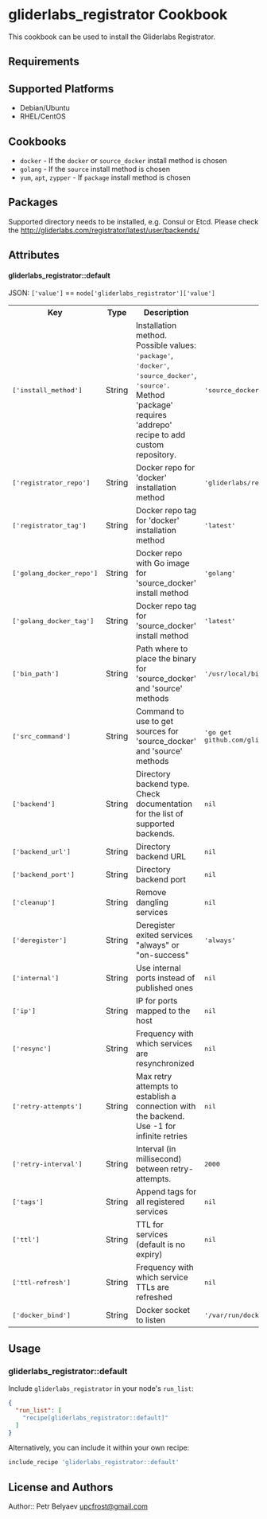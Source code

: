 gliderlabs_registrator Cookbook
===============================
This cookbook can be used to install the Gliderlabs Registrator.

Requirements
------------
## Supported Platforms

- Debian/Ubuntu
- RHEL/CentOS

## Cookbooks
- `docker` - If the `docker` or `source_docker` install method is chosen
- `golang` - If the `source` install method is chosen
- `yum`, `apt`, `zypper` - If `package` install method is chosen

## Packages
Supported directory needs to be installed, e.g. Consul or Etcd. Please check the 
http://gliderlabs.com/registrator/latest/user/backends/

Attributes
----------
#### gliderlabs_registrator::default
JSON: `['value']` == `node['gliderlabs_registrator']['value']`

<table>
  <tr>
    <th>Key</th>
    <th>Type</th>
    <th>Description</th>
    <th>Default</th>
  </tr>
  <tr>
    <td><tt>['install_method']</tt></td>
    <td>String</td>
    <td>Installation method. Possible values: <tt>'package'</tt>, <tt>'docker'</tt>, <tt>'source_docker'</tt>, <tt>'source'</tt>. Method 'package' requires 'addrepo' recipe to add custom repository.</td>
    <td><tt>'source_docker'</tt></td>
  </tr>
  <tr>
    <td><tt>['registrator_repo']</tt></td>
    <td>String</td>
    <td>Docker repo for 'docker' installation method</td>
    <td><tt>'gliderlabs/registrator'</tt></td>
  </tr>
  <tr>
    <td><tt>['registrator_tag']</tt></td>
    <td>String</td>
    <td>Docker repo tag for 'docker' installation method</td>
    <td><tt>'latest'</tt></td>
  </tr>
  <tr>
    <td><tt>['golang_docker_repo']</tt></td>
    <td>String</td>
    <td>Docker repo with Go image for 'source_docker' install method</td>
    <td><tt>'golang'</tt></td>
  </tr>
  <tr>
    <td><tt>['golang_docker_tag']</tt></td>
    <td>String</td>
    <td>Docker repo tag for 'source_docker' install method</td>
    <td><tt>'latest'</tt></td>
  </tr>
  <tr>
    <td><tt>['bin_path']</tt></td>
    <td>String</td>
    <td>Path where to place the binary for 'source_docker' and 'source' methods</td>
    <td><tt>'/usr/local/bin'</tt></td>
  </tr>
  <tr>
    <td><tt>['src_command']</tt></td>
    <td>String</td>
    <td>Command to use to get sources for 'source_docker' and 'source' methods</td>
    <td><tt>'go get github.com/gliderlabs/registrator'</tt></td>
  </tr>
  <tr>
    <td><tt>['backend']</tt></td>
    <td>String</td>
    <td>Directory backend type. Check documentation for the list of supported backends.</td>
    <td><tt>nil</tt></td>
  </tr>
  <tr>
    <td><tt>['backend_url']</tt></td>
    <td>String</td>
    <td>Directory backend URL</td>
    <td><tt>nil</tt></td>
  </tr>
  <tr>
    <td><tt>['backend_port']</tt></td>
    <td>String</td>
    <td>Directory backend port</td>
    <td><tt>nil</tt></td>
  </tr>
  <tr>
    <td><tt>['cleanup']</tt></td>
    <td>String</td>
    <td>Remove dangling services</td>
    <td><tt>nil</tt></td>
  </tr>
  <tr>
    <td><tt>['deregister']</tt></td>
    <td>String</td>
    <td>Deregister exited services "always" or "on-success"</td>
    <td><tt>'always'</tt></td>
  </tr>
  <tr>
    <td><tt>['internal']</tt></td>
    <td>String</td>
    <td>Use internal ports instead of published ones</td>
    <td><tt>nil</tt></td>
  </tr>
  <tr>
    <td><tt>['ip']</tt></td>
    <td>String</td>
    <td>IP for ports mapped to the host</td>
    <td><tt>nil</tt></td>
  </tr>
  <tr>
    <td><tt>['resync']</tt></td>
    <td>String</td>
    <td>Frequency with which services are resynchronized</td>
    <td><tt>nil</tt></td>
  </tr>
  <tr>
    <td><tt>['retry-attempts']</tt></td>
    <td>String</td>
    <td>Max retry attempts to establish a connection with the backend. Use -1 for infinite retries</td>
    <td><tt>nil</tt></td>
  </tr>
  <tr>
    <td><tt>['retry-interval']</tt></td>
    <td>String</td>
    <td>Interval (in millisecond) between retry-attempts.</td>
    <td><tt>2000</tt></td>
  </tr>
  <tr>
    <td><tt>['tags']</tt></td>
    <td>String</td>
    <td>Append tags for all registered services</td>
    <td><tt>nil</tt></td>
  </tr>
  <tr>
    <td><tt>['ttl']</tt></td>
    <td>String</td>
    <td>TTL for services (default is no expiry)</td>
    <td><tt>nil</tt></td>
  </tr>
  <tr>
    <td><tt>['ttl-refresh']</tt></td>
    <td>String</td>
    <td>Frequency with which service TTLs are refreshed</td>
    <td><tt>nil</tt></td>
  </tr>
  <tr>
    <td><tt>['docker_bind']</tt></td>
    <td>String</td>
    <td>Docker socket to listen</td>
    <td><tt>'/var/run/docker.sock:/tmp/docker.sock'</tt></td>
  </tr>
</table>

## Usage

### gliderlabs_registrator::default

Include `gliderlabs_registrator` in your node's `run_list`:

```json
{
  "run_list": [
    "recipe[gliderlabs_registrator::default]"
  ]
}
```

Alternatively, you can include it within your own recipe:

```ruby
include_recipe 'gliderlabs_registrator::default'
```

## License and Authors

Author:: Petr Belyaev <upcfrost@gmail.com>
